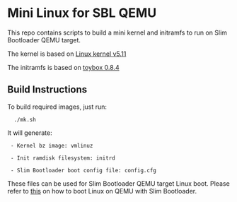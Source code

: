 # Mini Linux for SBL QEMU #

This repo contains scripts to build a mini kernel and initramfs to run on Slim Bootloader QEMU target.

The kernel is based on [Linux kernel v5.11](https://www.kernel.org/)

The initramfs is based on [toybox 0.8.4](http://landley.net/toybox "toybox") 


## Build Instructions ##
To build required images, just run:


      ./mk.sh


It will generate:

     - Kernel bz image: vmlinuz
      
     - Init ramdisk filesystem: initrd
     
     - Slim Bootloader boot config file: config.cfg
    

These files can be used for Slim Bootloader QEMU target Linux boot. 
Please refer to [this](https://slimbootloader.github.io/supported-hardware/qemu.html#boot-to-yocto-on-qemu-emulator) on how to boot Linux on QEMU with Slim Bootloader.




